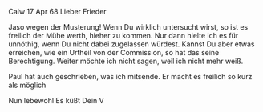  Calw 17 Apr 68
Lieber Frieder

Jaso wegen der Musterung! Wenn Du wirklich untersucht wirst, so ist es freilich der Mühe werth, hieher zu kommen. Nur dann hielte ich es für unnöthig, wenn Du nicht dabei zugelassen würdest. Kannst Du aber etwas erreichen, wie ein Urtheil von der Commission, so hat das seine Berechtigung. Weiter möchte ich nicht sagen, weil ich nicht mehr weiß.

Paul hat auch geschrieben, was ich mitsende. Er macht es freilich so kurz als möglich

 Nun lebewohl
 Es küßt Dein V
